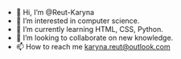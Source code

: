- 👋 Hi, I’m @Reut-Karyna
- 👀 I’m interested in computer science.
- 🌱 I’m currently learning HTML, CSS, Python.
- 💞️ I’m looking to collaborate on new knowledge.
- 📫 How to reach me karyna.reut@outlook.com

<!---
Karynawesome/Karynawesome is a ✨ special ✨ repository because its `README.md` (this file) appears on your GitHub profile.
You can click the Preview link to take a look at your changes.
--->
